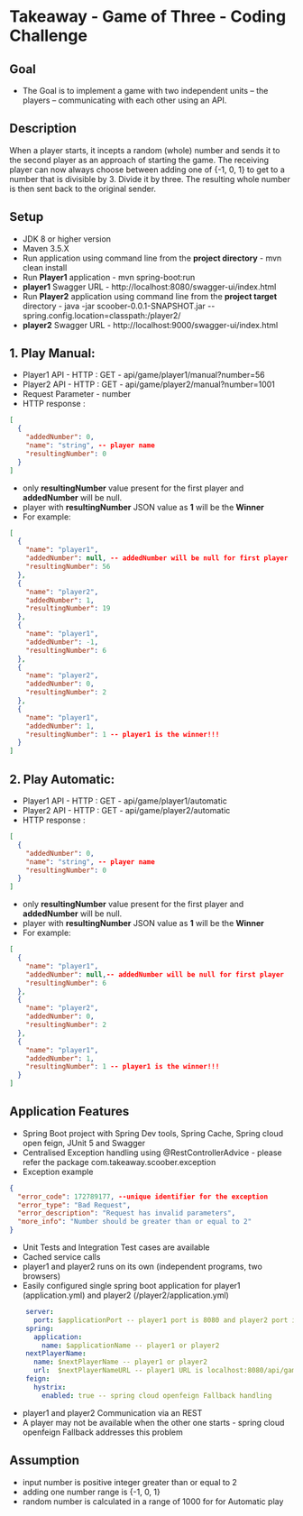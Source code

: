 # Takeaway - Game of Three - Coding Challenge
## Goal
*   The Goal is to implement a game with two independent units – the players –
    communicating with each other using an API.
## Description
When a player starts, it incepts a random (whole) number and sends it to the second
player as an approach of starting the game. The receiving player can now always choose
between adding one of {-1, 0, 1} to get to a number that is divisible by 3. Divide it by three. The
resulting whole number is then sent back to the original sender.

## Setup
*   JDK 8 or higher version
*   Maven 3.5.X
*   Run application using command line from the **project directory** - mvn clean install
*   Run **Player1** application - mvn spring-boot:run
*   **player1** Swagger URL - http://localhost:8080/swagger-ui/index.html
*   Run **Player2** application using command line from the **project target** directory - java -jar scoober-0.0.1-SNAPSHOT.jar --spring.config.location=classpath:/player2/
*   **player2** Swagger URL - http://localhost:9000/swagger-ui/index.html

## 1. Play Manual:
*  Player1 API - HTTP : GET - api/game/player1/manual?number=56
*  Player2 API - HTTP : GET - api/game/player2/manual?number=1001
*  Request Parameter - number
*  HTTP response :
```json
[
  {
    "addedNumber": 0,
    "name": "string", -- player name 
    "resultingNumber": 0
  }
]
```
*   only **resultingNumber** value present for the first player and **addedNumber** will be null.
*   player with **resultingNumber** JSON value as **1** will be the **Winner**
*   For example: 
```json
[
  {
    "name": "player1",
    "addedNumber": null, -- addedNumber will be null for first player
    "resultingNumber": 56
  },
  {
    "name": "player2",
    "addedNumber": 1,
    "resultingNumber": 19
  },
  {
    "name": "player1",
    "addedNumber": -1,
    "resultingNumber": 6
  },
  {
    "name": "player2",
    "addedNumber": 0,
    "resultingNumber": 2
  },
  {
    "name": "player1",
    "addedNumber": 1,
    "resultingNumber": 1 -- player1 is the winner!!!
  }
]
```
## 2. Play Automatic:
*  Player1 API - HTTP : GET - api/game/player1/automatic
*  Player2 API - HTTP : GET - api/game/player2/automatic
*  HTTP response :
```json
[
  {
    "addedNumber": 0,
    "name": "string", -- player name 
    "resultingNumber": 0
  }
]
```
*   only **resultingNumber** value present for the first player and **addedNumber** will be null.
*   player with **resultingNumber** JSON value as **1** will be the **Winner**
*   For example: 
```json
[
  {
    "name": "player1",
    "addedNumber": null,-- addedNumber will be null for first player
    "resultingNumber": 6
  },
  {
    "name": "player2",
    "addedNumber": 0,
    "resultingNumber": 2
  },
  {
    "name": "player1",
    "addedNumber": 1,
    "resultingNumber": 1 -- player1 is the winner!!!
  }
]
```
## Application Features
*   Spring Boot project with Spring Dev tools, Spring Cache, Spring cloud open feign,  JUnit 5 and Swagger
*   Centralised Exception handling using @RestControllerAdvice - please refer the package com.takeaway.scoober.exception
*   Exception example
```json
{
  "error_code": 172789177, --unique identifier for the exception
  "error_type": "Bad Request",
  "error_description": "Request has invalid parameters",
  "more_info": "Number should be greater than or equal to 2"
}
```
*   Unit Tests and Integration Test cases are available
*   Cached service calls
*   player1 and player2 runs on its own (independent programs, two browsers)
*   Easily configured single spring boot application for player1 (application.yml) and player2 (/player2/application.yml)
```yaml
    server:
      port: $applicationPort -- player1 port is 8080 and player2 port is 9000
    spring:
      application:
        name: $applicationName -- player1 or player2
    nextPlayerName:
      name: $nextPlayerName -- player1 or player2
      url:  $nextPlayerNameURL -- player1 URL is localhost:8080/api/game/ and player2 URL is localhost:9000/api/game/ 
    feign:
      hystrix: 
        enabled: true -- spring cloud openfeign Fallback handling
```
*   player1 and player2 Communication via an REST
*   A player may not be available when the other one starts - spring cloud openfeign Fallback addresses this problem

 

## Assumption
*   input number is positive integer greater than or equal to 2
*   adding one number range is {-1, 0, 1}
*   random number is calculated in a range of 1000 for for Automatic play